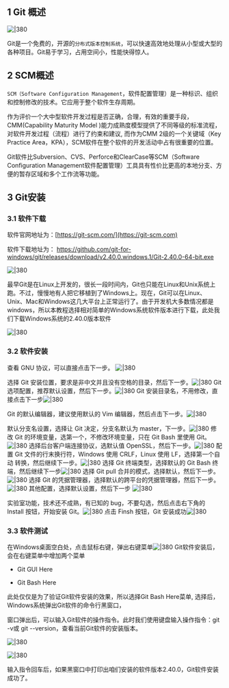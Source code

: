 
## 1 Git 概述

![|380](https://my-obsidian-image.oss-cn-guangzhou.aliyuncs.com/2024/04/6fcd92b8ebf317686a8fbb3ec5531ad8.png)

Git是一个免费的，开源的`分布式版本控制系统`，可以快速高效地处理从小型或大型的各种项目。Git易于学习，占用空间小，性能快得惊人。
## 2 SCM概述

`SCM（Software Configuration Management`，软件配置管理）是一种标识、组织和控制修改的技术。它应用于整个软件生存周期。

作为评价一个大中型软件开发过程是否正确，合理，有效的重要手段，CMM(Capability Maturity Model )能力成熟度模型提供了不同等级的标准流程，对软件开发过程（流程）进行了约束和建议, 而作为CMM 2级的一个关键域（Key Practice Area，KPA），SCM软件在整个软件的开发活动中占有很重要的位置。

Git软件比Subversion、CVS、Perforce和ClearCase等SCM（Software Configuration Management软件配置管理）工具具有性价比更高的本地分支、方便的暂存区域和多个工作流等功能。
## 3 Git安装

### 3.1 软件下载

软件官网地址为：[https://git-scm.com/](https://git-scm.com)

软件下载地址为： https://github.com/git-for-windows/git/releases/download/v2.40.0.windows.1/Git-2.40.0-64-bit.exe

![|380](https://my-obsidian-image.oss-cn-guangzhou.aliyuncs.com/2024/04/e5c70a48736bdee48492cd06ba6725d8.png)

最早Git是在Linux上开发的，很长一段时间内，Git也只能在Linux和Unix系统上跑。不过，慢慢地有人把它移植到了Windows上。现在，Git可以在Linux、Unix、Mac和Windows这几大平台上正常运行了。由于开发机大多数情况都是windows，所以本教程选择相对简单的Windows系统软件版本进行下载，此处我们下载Windows系统的2.40.0版本软件

![|380](https://my-obsidian-image.oss-cn-guangzhou.aliyuncs.com/2024/04/201d46193e4df6a3284d337e9f199f99.png)
### 3.2 软件安装

查看 GNU 协议，可以直接点击下一步。
![|380](https://my-obsidian-image.oss-cn-guangzhou.aliyuncs.com/2024/04/6fb2c193a417e6a6af01ed287e8e403d.png)

选择 Git 安装位置，要求是非中文并且没有空格的目录，然后下一步。![|380](https://my-obsidian-image.oss-cn-guangzhou.aliyuncs.com/2024/04/d16fcab1f1490ca66ac427a90a263d05.png)
Git 选项配置，推荐默认设置，然后下一步。![|380](https://my-obsidian-image.oss-cn-guangzhou.aliyuncs.com/2024/04/39b22106a03c53937f298859003079d7.png)
Git 安装目录名，不用修改，直接点击下一步![|380](https://my-obsidian-image.oss-cn-guangzhou.aliyuncs.com/2024/04/c327a653dfe84fa5a2e91b53eed55db9.png)

Git 的默认编辑器，建议使用默认的 Vim 编辑器，然后点击下一步。![|380](https://my-obsidian-image.oss-cn-guangzhou.aliyuncs.com/2024/04/cadc03a7b6e9d6816134a4e9b9852e29.png)

默认分支名设置，选择让 Git 决定，分支名默认为 master，下一步。![|380](https://my-obsidian-image.oss-cn-guangzhou.aliyuncs.com/2024/04/f15006e7ac561afd05010f9486eb4ac7.png)
修改 Git 的环境变量，选第一个，不修改环境变量，只在 Git Bash 里使用 Git。![|380](https://my-obsidian-image.oss-cn-guangzhou.aliyuncs.com/2024/04/9dbe5026d7b8b96299599a9790961de8.png)
选择后台客户端连接协议，选默认值 OpenSSL，然后下一步。![|380](https://my-obsidian-image.oss-cn-guangzhou.aliyuncs.com/2024/04/834e9b9505c21307cb611afd7e301395.png)
配置 Git 文件的行末换行符，Windows 使用 CRLF，Linux 使用 LF，选择第一个自动 转换，然后继续下一步。![|380](https://my-obsidian-image.oss-cn-guangzhou.aliyuncs.com/2024/04/d05e35d9c8c13ab6328aefb186b411dc.png)
选择 Git 终端类型，选择默认的 Git Bash 终端，然后继续下一步![|380](https://my-obsidian-image.oss-cn-guangzhou.aliyuncs.com/2024/04/d1fd60dadabce8a9d836c568bb48768a.png)
选择 Git pull 合并的模式，选择默认，然后下一步。![|380](https://my-obsidian-image.oss-cn-guangzhou.aliyuncs.com/2024/04/91080d1c6c01e5ec4b58c117c3311b18.png)
选择 Git 的凭据管理器，选择默认的跨平台的凭据管理器，然后下一步。![|380](https://my-obsidian-image.oss-cn-guangzhou.aliyuncs.com/2024/04/cfc876b8286669333a1bb6aa99c37788.png)
其他配置，选择默认设置，然后下一步
![|380](https://my-obsidian-image.oss-cn-guangzhou.aliyuncs.com/2024/04/1e697a4bcfddfed425a9eafc74f65906.png)

实验室功能，技术还不成熟，有已知的 bug，不要勾选，然后点击右下角的 Install 按钮，开始安装 Git。![|380](https://my-obsidian-image.oss-cn-guangzhou.aliyuncs.com/2024/04/b34d8693fb21f09a48f20fab62445de0.png)
点击 Finsh 按钮，Git 安装成功![|380](https://my-obsidian-image.oss-cn-guangzhou.aliyuncs.com/2024/04/c98a59f8c4adb377c15847e85533e3d3.png)
### 3.3 软件测试

在Windows桌面空白处，点击鼠标右键，弹出右键菜单![|380](https://my-obsidian-image.oss-cn-guangzhou.aliyuncs.com/2024/04/3266f3ac9f0cd50839fc9f2d72828294.png)
Git软件安装后，会在右键菜单中增加两个菜单

- Git GUI Here

- Git Bash Here

此处仅仅是为了验证Git软件安装的效果，所以选择Git Bash Here菜单, 选择后，Windows系统弹出Git软件的命令行黑窗口，

窗口弹出后，可以输入Git软件的操作指令。此时我们使用键盘输入操作指令：git -v或 git --version，查看当前Git软件的安装版本。

![|380](https://my-obsidian-image.oss-cn-guangzhou.aliyuncs.com/2024/04/a528c7b2906413d4a35f78c5c4465ed8.png)

![|380](https://my-obsidian-image.oss-cn-guangzhou.aliyuncs.com/2024/04/a528c7b2906413d4a35f78c5c4465ed8.png)

输入指令回车后，如果黑窗口中打印出咱们安装的软件版本2.40.0，Git软件安装成功了。
